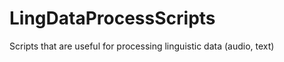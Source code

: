 LingDataProcessScripts
======================

Scripts that are useful for processing linguistic data (audio, text)
